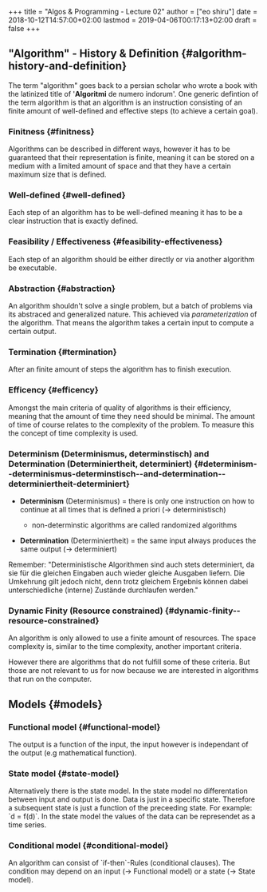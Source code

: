 +++
title = "Algos & Programming - Lecture 02"
author = ["eo shiru"]
date = 2018-10-12T14:57:00+02:00
lastmod = 2019-04-06T00:17:13+02:00
draft = false
+++

## "Algorithm" - History & Definition {#algorithm-history-and-definition}

The term "algorithm" goes back to a persian scholar who wrote a book with the latinized title of '**Algoritmi** de numero indorum'. One generic defintion of the term algorithm is that an algorithm is an instruction consisting of an finite amount of well-defined and effective steps (to achieve a certain goal).


### Finitness {#finitness}

Algorithms can be described in different ways, however it has to be guaranteed that their representation is finite, meaning it can be stored on a medium with a limited amount of space and that they have a certain maximum size that is defined.


### Well-defined {#well-defined}

Each step of an algorithm has to be well-defined meaning it has to be a clear instruction that is exactly defined.


### Feasibility / Effectiveness {#feasibility-effectiveness}

Each step of an algorithm should be either directly or via another algorithm be executable.


### Abstraction {#abstraction}

An algorithm shouldn't solve a single problem, but a batch of problems via its abstraced and generalized nature. This achieved via _parameterization_ of the algorithm. That means the algorithm takes a certain input to compute a certain output.


### Termination {#termination}

After an finite amount of steps the algorithm has to finish execution.


### Efficency {#efficency}

Amongst the main criteria of quality of algorithms is their efficiency, meaning that the amount of time they need should be minimal. The amount of time of course relates to the complexity of the problem. To measure this the concept of time complexity is used.


### Determinism (Determinismus, determinstisch) and Determination (Determiniertheit, determiniert) {#determinism--determinismus-determinstisch--and-determination--determiniertheit-determiniert}

-   **Determinism** (Determinismus) = there is only one instruction on how to continue at all times that is defined a priori (&rarr; deterministisch)
    -   non-determinstic algorithms are called randomized algorithms

-   **Determination** (Determiniertheit) = the same input always produces the same output (&rarr; determiniert)

Remember: "Deterministische Algorithmen sind auch stets determiniert, da sie für die gleichen Eingaben auch wieder gleiche Ausgaben liefern. Die Umkehrung gilt jedoch nicht, denn trotz gleichem Ergebnis können dabei unterschiedliche (interne) Zustände durchlaufen werden."


### **Dynamic Finity** (Resource constrained) {#dynamic-finity--resource-constrained}

An algorithm is only allowed to use a finite amount of resources. The space complexity is, similar to the time complexity, another important criteria.

However there are algorithms that do not fulfill some of these criteria. But those are not relevant to us for now because we are interested in algorithms that run on the computer.


## Models {#models}


### Functional model {#functional-model}

The output is a function of the input, the input however is independant of the output (e.g mathematical function).


### State model {#state-model}

Alternatively there is the state model. In the state model no differentation between input and output is done. Data is just in a specific state. Therefore a subsequent state is just a function of the preceeding state. For example: \`d = f(d)\`. In the state model the values of the data can be represendet as a time series.


### Conditional model {#conditional-model}

An algorithm can consist of \`if-then\`-Rules (conditional clauses). The condition may depend on an input (&rarr; Functional model) or a state (&rarr; State model).
